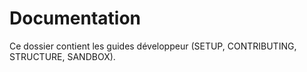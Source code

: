 # Documentation
Ce dossier contient les guides développeur (SETUP, CONTRIBUTING, STRUCTURE, SANDBOX).
